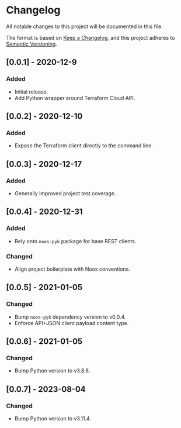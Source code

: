 # Changelog
All notable changes to this project will be documented in this file.

The format is based on [Keep a Changelog](https://keepachangelog.com/en/1.0.0/),
and this project adheres to [Semantic Versioning](https://semver.org/spec/v2.0.0.html).

## [0.0.1] - 2020-12-9
### Added
 - Initial release.
 - Add Python wrapper around Terraform Cloud API.

## [0.0.2] - 2020-12-10
### Added
 - Expose the Terraform client directly to the command line.

## [0.0.3] - 2020-12-17
### Added
 - Generally improved project test coverage.

## [0.0.4] - 2020-12-31
### Added
 - Rely onto `noos-pyk` package for base REST clients.
### Changed
 - Align project boilerplate with Noos conventions.

## [0.0.5] - 2021-01-05
### Changed
 - Bump `noos-pyk` dependency version to v0.0.4.
 - Enforce API+JSON client payload content type.

## [0.0.6] - 2021-01-05
### Changed
 - Bump Python version to v3.8.6.

## [0.0.7] - 2023-08-04
### Changed
 - Bump Python version to v3.11.4.
